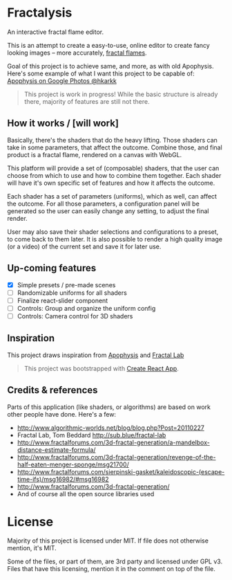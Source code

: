 # Fractalysis

An interactive fractal flame editor.

This is an attempt to create a easy-to-use, online editor to create fancy looking images –
more accurately, [fractal flames](https://en.wikipedia.org/wiki/Fractal_flame).

Goal of this project is to achieve same, and more, as with old Apophysis. Here's some example
of what I want this project to be capable of: [Apophysis on Google Photos @hkarkk](https://photos.google.com/share/AF1QipMnab4yKkrYEMaI1AaY3SGvRa6WHXy-vz3nwIhHF3DHdu8pgJTBJWZ30GpnW7nwbg?key=VUNnOHUzQmxoR1N4Sk9NTGlRSVFKcS0wUTN1RmJR)

> This project is work in progress!
> While the basic structure is already there, majority of features are still not there.

## How it works / [will work]

Basically, there's the shaders that do the heavy lifting. Those shaders can take in
some parameters, that affect the outcome. Combine those, and final product is a fractal flame, rendered on a canvas with WebGL.

This platform will provide a set of (composable) shaders, that the user can choose from which to use
and how to combine them together. Each shader will have it's own specific set of features and how it
affects the outcome.

Each shader has a set of parameters (uniforms), which as well, can affect the outcome. For all those parameters,
a configuration panel will be generated so the user can easily change any setting, to adjust the final render.

User may also save their shader selections and configurations to a preset, to come back to them later.
It is also possible to render a high quality image (or a video) of the current set and save it for later use.

## Up-coming features

* [x] Simple presets / pre-made scenes
* [ ] Randomizable uniforms for all shaders
* [ ] Finalize react-slider component
* [ ] Controls: Group and organize the uniform config
* [ ] Controls: Camera control for 3D shaders

## Inspiration

This project draws inspiration from [Apophysis](http://www.apophysis.org/) and [Fractal Lab](http://sub.blue/fractal-lab)

> This project was bootstrapped with [Create React App](https://github.com/facebookincubator/create-react-app).

## Credits & references

Parts of this application (like shaders, or algorithms) are based on work other people have done. Here's a few:

 * http://www.algorithmic-worlds.net/blog/blog.php?Post=20110227
 * Fractal Lab, Tom Beddard http://sub.blue/fractal-lab
 * http://www.fractalforums.com/3d-fractal-generation/a-mandelbox-distance-estimate-formula/
 * http://www.fractalforums.com/3d-fractal-generation/revenge-of-the-half-eaten-menger-sponge/msg21700/
 * http://www.fractalforums.com/sierpinski-gasket/kaleidoscopic-(escape-time-ifs)/msg16982/#msg16982
 * http://www.fractalforums.com/3d-fractal-generation/
 * And of course all the open source libraries used

# License

Majority of this project is licensed under MIT. If file does not otherwise mention,
it's MIT.

Some of the files, or part of them, are 3rd party and licensed under GPL v3. Files that
have this licensing, mention it in the comment on top of the file.
